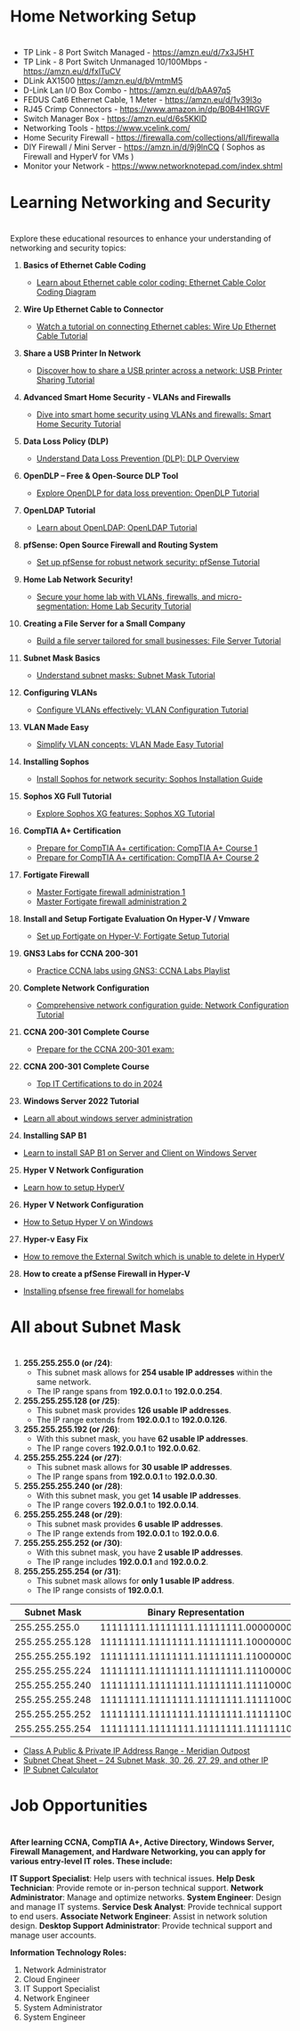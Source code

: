 #
# Home Networking Setup
#

- TP Link - 8 Port Switch Managed - https://amzn.eu/d/7x3J5HT
- TP Link - 8 Port Switch Unmanaged 10/100Mbps - https://amzn.eu/d/fxlTuCV
- DLink AX1500  https://amzn.eu/d/bVmtmM5
- D-Link Lan I/O Box Combo - https://amzn.eu/d/bAA97q5
- FEDUS Cat6 Ethernet Cable, 1 Meter - https://amzn.eu/d/1v39l3o
- RJ45 Crimp Connectors - https://www.amazon.in/dp/B0B4H1RGVF
- Switch Manager Box - https://amzn.eu/d/6s5KKlD
- Networking Tools - https://www.vcelink.com/
- Home Security Firewall - https://firewalla.com/collections/all/firewalla
- DIY Firewall / Mini Server -  https://amzn.in/d/9j9lnCQ ( Sophos as Firewall and HyperV for VMs )
- Monitor your Network - https://www.networknotepad.com/index.shtml

#
# Learning Networking and Security
#

Explore these educational resources to enhance your understanding of networking and security topics:

1. **Basics of Ethernet Cable Coding**
   - [Learn about Ethernet cable color coding: Ethernet Cable Color Coding Diagram](https://incentre.net/ethernet-cable-color-coding-diagram/)

2. **Wire Up Ethernet Cable to Connector**
   - [Watch a tutorial on connecting Ethernet cables: Wire Up Ethernet Cable Tutorial](https://youtu.be/NWhoJp8UQpo?feature=shared)

3. **Share a USB Printer In Network**
   - [Discover how to share a USB printer across a network: USB Printer Sharing Tutorial](https://youtu.be/_s3yNROUmPk)

4. **Advanced Smart Home Security - VLANs and Firewalls**
   - [Dive into smart home security using VLANs and firewalls: Smart Home Security Tutorial](https://www.youtube.com/watch?v=eqr-vTC7EVk)

5. **Data Loss Policy (DLP)**
   - [Understand Data Loss Prevention (DLP): DLP Overview](https://youtu.be/3l5btGWh4pM)

6. **OpenDLP – Free & Open-Source DLP Tool**
   - [Explore OpenDLP for data loss prevention: OpenDLP Tutorial](https://youtu.be/F9w3NSS0UlY)

7. **OpenLDAP Tutorial**
   - [Learn about OpenLDAP: OpenLDAP Tutorial](https://youtu.be/5lHRuHA4TiE)

8. **pfSense: Open Source Firewall and Routing System**
   - [Set up pfSense for robust network security: pfSense Tutorial](https://www.youtube.com/watch?v=DGdfHp6uAGg)

9. **Home Lab Network Security!**
   - [Secure your home lab with VLANs, firewalls, and micro-segmentation: Home Lab Security Tutorial](https://www.youtube.com/watch?v=YMHN6Tnah1w)

10. **Creating a File Server for a Small Company**
    - [Build a file server tailored for small businesses: File Server Tutorial](https://www.youtube.com/watch?v=6x4-vNmzuqU)

11. **Subnet Mask Basics**
    - [Understand subnet masks: Subnet Mask Tutorial](https://www.youtube.com/watch?v=s_Ntt6eTn94)

12. **Configuring VLANs**
    - [Configure VLANs effectively: VLAN Configuration Tutorial](https://youtu.be/72037i0pkMA)

13. **VLAN Made Easy**
    - [Simplify VLAN concepts: VLAN Made Easy Tutorial](https://youtu.be/JszGeQPTo4w)

14. **Installing Sophos**
    - [Install Sophos for network security: Sophos Installation Guide](https://youtu.be/NebZxbOIlH4)

15. **Sophos XG Full Tutorial**
    - [Explore Sophos XG features: Sophos XG Tutorial](https://www.youtube.com/watch?v=KmnKfCTSt6g&list=PLW7Uff4NY2n-oJ2nxiSAXW2mb86POx6oU)

16. **CompTIA A+ Certification**
    - [Prepare for CompTIA A+ certification: CompTIA A+ Course 1](https://youtu.be/2eLe7uz-7CM)
    - [Prepare for CompTIA A+ certification: CompTIA A+ Course 2](https://youtu.be/XSlxETFKXg0)

17. **Fortigate Firewall**
    - [Master Fortigate firewall administration 1](https://www.youtube.com/watch?v=gqE7WMEEY_4&list=PLaUiizP3D7fMvOsxFInBKquo-_s05jx4v)
    - [Master Fortigate firewall administration 2](https://www.youtube.com/watch?v=XcghOBrZANc&list=PLlEVCBdM7ELOSd9zLJNE3FrIMzZiWlSkm)

18. **Install and Setup Fortigate Evaluation On Hyper-V / Vmware**
    - [Set up Fortigate on Hyper-V: Fortigate Setup Tutorial](https://youtu.be/QIQ4HHFtAMw)

19. **GNS3 Labs for CCNA 200-301**
    - [Practice CCNA labs using GNS3: CCNA Labs Playlist](https://youtube.com/playlist?list=PLhHT1w6sU7CNz2hDXrzKjGvufwMqx5a4j)

20. **Complete Network Configuration**
    - [Comprehensive network configuration guide: Network Configuration Tutorial](https://youtu.be/de7axFBMayk)

21. **CCNA 200-301 Complete Course**
    - [Prepare for the CCNA 200-301 exam:](https://youtube.com/playlist?list=PLN0OCwSZePjdHb33bAfU0oQ0zWb4w2RDK)
   
22. **CCNA 200-301 Complete Course**
    - [Top IT Certifications to do in 2024](https://youtu.be/EF8FKwA-hrE)

23. **Windows Server 2022 Tutorial**
   - [Learn all about windows server administration](https://youtube.com/playlist?list=PLUZTRmXEpBy1AdznospPeOSyoYBMQLh2r)

24. **Installing SAP B1**
   - [Learn to install SAP B1 on Server and Client on Windows Server](https://youtu.be/PhTuzMXUgOc)

25. **Hyper V Network Configuration**
   - [Learn how to setup HyperV](https://youtu.be/kHXxNQaiapw)

26. **Hyper V Network Configuration**
   - [How to Setup Hyper V on Windows](https://www.youtube.com/watch?v=FCIA4YQHx9U)

27. **Hyper-v Easy Fix**
   - [How to remove the External Switch which is unable to delete in HyperV](https://learn.microsoft.com/en-us/troubleshoot/windows-client/virtualization/cannot-create-hyper-v-virtual-switch)

28. **How to create a pfSense Firewall in Hyper-V**
   - [Installing pfsense free firewall for homelabs](https://youtu.be/U7gJ1eOkIOM)

#
# All about Subnet Mask
#

1. **255.255.255.0 (or /24)**:
   - This subnet mask allows for **254 usable IP addresses** within the same network.
   - The IP range spans from **192.0.0.1** to **192.0.0.254**.
2. **255.255.255.128 (or /25)**:
   - This subnet mask provides **126 usable IP addresses**.
   - The IP range extends from **192.0.0.1** to **192.0.0.126**.
3. **255.255.255.192 (or /26)**:
   - With this subnet mask, you have **62 usable IP addresses**.
   - The IP range covers **192.0.0.1** to **192.0.0.62**.
4. **255.255.255.224 (or /27)**:
   - This subnet mask allows for **30 usable IP addresses**.
   - The IP range spans from **192.0.0.1** to **192.0.0.30**.
5. **255.255.255.240 (or /28)**:
   - With this subnet mask, you get **14 usable IP addresses**.
   - The IP range covers **192.0.0.1** to **192.0.0.14**.
6. **255.255.255.248 (or /29)**:
   - This subnet mask provides **6 usable IP addresses**.
   - The IP range extends from **192.0.0.1** to **192.0.0.6**.
7. **255.255.255.252 (or /30)**:
   - With this subnet mask, you have **2 usable IP addresses**.
   - The IP range includes **192.0.0.1** and **192.0.0.2**.
8. **255.255.255.254 (or /31)**:
   - This subnet mask allows for **only 1 usable IP address**.
   - The IP range consists of **192.0.0.1**.

| Subnet Mask       | Binary Representation                  | Networks | Hosts |
|-------------------|----------------------------------------|----------|-------|
| 255.255.255.0     | 11111111.11111111.11111111.00000000   | 1        | 254   |
| 255.255.255.128   | 11111111.11111111.11111111.10000000   | 2        | 126   |
| 255.255.255.192   | 11111111.11111111.11111111.11000000   | 4        | 62    |
| 255.255.255.224   | 11111111.11111111.11111111.11100000   | 8        | 30    |
| 255.255.255.240   | 11111111.11111111.11111111.11110000   | 16       | 14    |
| 255.255.255.248   | 11111111.11111111.11111111.11111000   | 32       | 6     |
| 255.255.255.252   | 11111111.11111111.11111111.11111100   | 64       | 2     |
| 255.255.255.254   | 11111111.11111111.11111111.11111110   | 128      | 0     |

- [Class A Public & Private IP Address Range - Meridian Outpost](https://www.meridianoutpost.com/resources/articles/IP-classes.php)
- [Subnet Cheat Sheet – 24 Subnet Mask, 30, 26, 27, 29, and other IP](https://www.freecodecamp.org/news/subnet-cheat-sheet-24-subnet-mask-30-26-27-29-and-other-ip-address-cidr-network-references/)
- [IP Subnet Calculator](https://www.calculator.net/ip-subnet-calculator.html)

#
# Job Opportunities
#

**After learning CCNA, CompTIA A+, Active Directory, Windows Server, Firewall Management, and Hardware Networking, you can apply for various entry-level IT roles. These include:**

**IT Support Specialist**: Help users with technical issues.
**Help Desk Technician**: Provide remote or in-person technical support.
**Network Administrator**: Manage and optimize networks.
**System Engineer**: Design and manage IT systems.
**Service Desk Analyst**: Provide technical support to end users.
**Associate Network Engineer**: Assist in network solution design.
**Desktop Support Administrator**: Provide technical support and manage user accounts.

**Information Technology Roles:**

1. Network Administrator
2. Cloud Engineer
3. IT Support Specialist
4. Network Engineer
5. System Administrator
6. System Engineer
